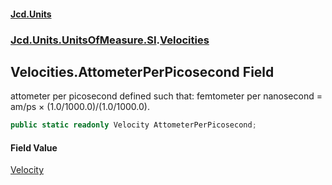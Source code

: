 #### [Jcd.Units](index 'index')
### [Jcd.Units.UnitsOfMeasure.SI](Jcd.Units.UnitsOfMeasure.SI 'Jcd.Units.UnitsOfMeasure.SI').[Velocities](Velocities 'Jcd.Units.UnitsOfMeasure.SI.Velocities')

## Velocities.AttometerPerPicosecond Field

attometer per picosecond defined such that: femtometer per nanosecond = am/ps × (1.0/1000.0)/(1.0/1000.0).

```csharp
public static readonly Velocity AttometerPerPicosecond;
```

#### Field Value
[Velocity](Velocity 'Jcd.Units.UnitTypes.Velocity')